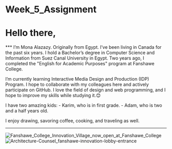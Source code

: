 # Week_5_Assignment





# Hello there,
 *** I’m Mona Alazazy. Originally from Egypt. I’ve been living in Canada for the past six years. 
 I hold a Bachelor’s degree in Computer Science and Information from Suez Canal University in Egypt. Two years ago, I completed the "English for Academic Purposes" program at Fanshawe College. 



I’m currently learning Interactive Media Design and Production (IDP) Program. 
I hope to collaborate with my colleagues here and actively participate on GitHub. 
I love the field of design and web programming, and I hope to improve my skills while studying it.😊

 I have two amazing kids: 
         - Karim, who is in first grade.
         - Adam, who is two and a half years old.

 I enjoy drawing, savoring coffee, cooking, and traveling as well.        
***




![Fanshawe_College_Innovation_Village_now_open_at_Fanshawe_College](https://github.com/user-attachments/assets/cf831f7d-87e5-4dee-b87a-23be8b39d859)
![Architecture-Counsel_fanshawe-innovation-lobby-entrance](https://github.com/user-attachments/assets/64fdd9f0-5301-4a3b-9a3b-1722042ee95e)

